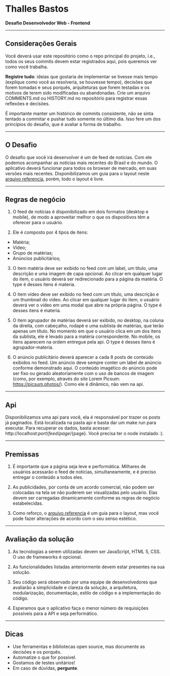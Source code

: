 # Thalles Bastos
**Desafio Desenvolvedor Web - Frontend**

-------------------------------------------------------------------------------
## Considerações Gerais
Você deverá usar este repositório como o repo principal do projeto, i.e., todos os seus commits devem estar registrados aqui, pois queremos ver como você trabalha.

**Registre tudo**: ideias que gostaria de implementar se tivesse mais tempo (explique como você as resolveria, se houvesse tempo), decisões que forem tomadas e seus porquês, arquiteturas que forem testadas e os motivos de terem sido modificadas ou abandonadas. Crie um arquivo COMMENTS.md ou HISTORY.md no repositório para registrar essas reflexões e decisões.

É importante manter um histórico de commits consistente, não se sinta tentado a commitar e pushar tudo somente no último dia. Isso fere um dos princípios do desafio, que é avaliar a forma de trabalho.

-------------------------------------------------------------------------------
## O Desafio
O desafio que você irá desenvolver é um de feed de notícias. Com ele podemos acompanhar as notícias mais recentes do Brasil e do mundo.
O aplicativo deverá funcionar para todos os browser de mercado, em suas versões mais recentes.
Disponibilizamos um guia para o layout neste [arquivo referencia](https://bit.ly/3ls3dYg), porém, todo o layout é livre.

-------------------------------------------------------------------------------
## Regras de negócio

1. O feed de notícias é disponibilizado em dois formatos (desktop e mobile), de modo a aproveitar melhor o que os dispositivos têm a oferecer para o usuário.

2. Ele é composto por 4 tipos de itens:
* Matéria;
* Vídeo;
* Grupo de matérias;
* Anúncios publicitários;

3. O item matéria deve ser exibido no feed com um label, um título, uma descrição e uma imagem de capa opcional. Ao clicar em qualquer lugar do item, o usuário deverá ser redirecionado para a página da matéria. O type é desses itens é materia.

4. O item vídeo deve ser exibido no feed com um título, uma descrição e um thumbnail do vídeo. Ao clicar em qualquer lugar do item, o usuário deverá ver o vídeo em uma modal que abre na própria página. O type é desses itens é materia.

5. O item agrupador de matérias deverá ser exibido, no desktop, na coluna da direita, com cabeçalho, rodapé e uma sublista de matérias, que terão apenas um título. No momento em que o usuário clica em um dos itens da sublista, ele é levado para a matéria correspondente. No mobile, os itens aparecem na ordem entregue pela api. O type é desses itens é agrupador-materia.

6. O anúncio publicitário deverá aparecer a cada 8 posts de conteúdo exibidos no feed. Um anúncio deve sempre conter um label de anúncio conforme demonstrado aqui. O conteúdo imagético do anúncio pode ser fixo ou gerado aleatoriamente com o uso de bancos de imagem (como, por exemplo, através do site Lorem Picsum: https://picsum.photos/). Como ele é dinâmico, não vem na api.

------------------------------------------------------------------------------
## Api
Disponibilizamos uma api para você, ela é responsável por trazer os posts já paginados. Está localizada na pasta api e basta dar um make run para executar. Para recuperar os dados, basta acessar: http://localhost:${port}/feed/page/${page}. Você precisa ter o node instalado :).

------------------------------------------------------------------------------
## Premissas

1. É importante que a página seja leve e performática. Milhares de usuários acessarão o feed de notícias, simultaneamente, e é preciso entregar o conteúdo a todos eles.

2. As publicidades, por conta de um acordo comercial, não podem ser colocadas na tela se não puderem ser visualizadas pelo usuário. Elas devem ser carregadas dinamicamente conforme as regras de negócio estabelecidas.

3. Como reforço, o [arquivo referencia](https://bit.ly/3ls3dYg) é um guia para o layout, mas você pode fazer alterações de acordo com o seu senso estético.

------------------------------------------------------------------------------
## Avaliação da solução

1. As tecnologias a serem utilizadas devem ser JavaScript, HTML 5, CSS. O uso de frameworks é opcional.

2. As funcionalidades listadas anteriormente devem estar presentes na sua solução.

3. Seu código será observado por uma equipe de desenvolvedores que avaliarão a simplicidade e clareza da solução, a arquitetura, modularização, documentação, estilo de código e a implementação do código.

4. Esperamos que o aplicativo faça o menor número de requisições possíveis para a API e seja performático.

-------------------------------------------------------------------------------
## Dicas
* Use ferramentas e bibliotecas open source, mas documente as decisões e os porquês.
* Automatize o que for possível.
* Gostamos de testes unitários!
* Em caso de dúvidas, **pergunte**.

